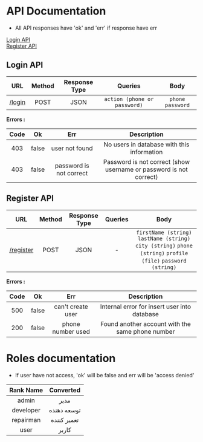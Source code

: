 # API Documentation

- All API responses have 'ok' and 'err' if response have err

[Login API](https://github.com/Apple-Service-ir/AppleService-RepairProject#login-api)\
[Register API](https://github.com/Apple-Service-ir/AppleService-RepairProject#register-api)

## Login API

|                        URL                         | Method | Response Type |           Queries            |        Body        |
| :------------------------------------------------: | :----: | :-----------: | :--------------------------: | :----------------: |
| [/login](/Back-End/controllers/loginController.js) |  POST  |     JSON      | `action (phone or password)` | `phone` `password` |

**Errors :**

| Code |  Ok   |           Err           |                            Description                             |
| :--: | :---: | :---------------------: | :----------------------------------------------------------------: |
| 403  | false |     user not found      |             No users in database with this information             |
| 403  | false | password is not correct | Password is not correct (show username or password is not correct) |

## Register API

|                           URL                            | Method | Response Type | Queries |                                                      Body                                                      |
| :------------------------------------------------------: | :----: | :-----------: | :-----: | :------------------------------------------------------------------------------------------------------------: |
| [/register](/Back-End/controllers/registerController.js) |  POST  |     JSON      |    -    | `firstName (string)` `lastName (string)` `city (string)` `phone (string)` `profile (file)` `password (string)` |

**Errors :**


| Code |  Ok   |        Err        |                   Description                    |
| :--: | :---: | :---------------: | :----------------------------------------------: |
| 500  | false | can't create user |   Internal error for insert user into database   |
| 200  | false | phone number used | Found another account with the same phone number |

# Roles documentation

- If user have not access, 'ok' will be false and err will be 'access denied'

| Rank Name |  Converted  |
| :-------: | :---------: |
|   admin   |    مدیر     |
| developer | توسعه دهنده |
| repairman | تعمیر کننده |
|   user    |    کاربر    |
